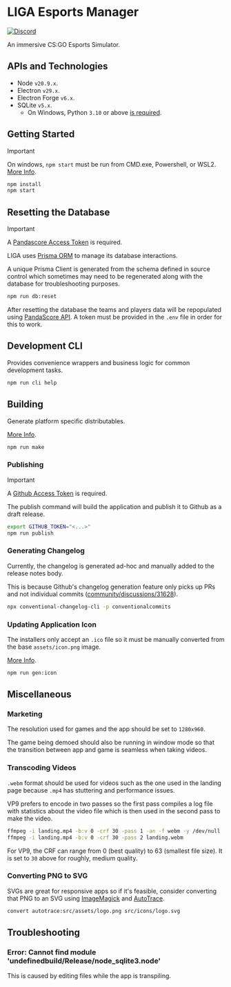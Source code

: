 # LIGA Esports Manager

[![Discord](https://img.shields.io/discord/1296858234853789826?style=for-the-badge&label=Join%20the%20Discord%20Server&link=https%3A%2F%2Fdiscord.gg%2FZaEwHfDD5N)](https://discord.gg/ZaEwHfDD5N)

An immersive CS:GO Esports Simulator.

## APIs and Technologies

- Node `v20.9.x`.
- Electron `v29.x`.
- Electron Forge `v6.x`.
- SQLite `v5.x`.
  - On Windows, Python `3.10` or above [is required](https://github.com/nodejs/node-gyp#on-windows).

## Getting Started

> [!IMPORTANT]
> On windows, `npm start` must be run from CMD.exe, Powershell, or WSL2. [More Info](https://www.electronforge.io/templates/typescript-+-webpack-template).

```bash
npm install
npm start
```

## Resetting the Database

> [!IMPORTANT]
> A [Pandascore Access Token](https://app.pandascore.co/dashboard/main) is required.

LIGA uses [Prisma ORM](https://www.prisma.io/) to manage its database interactions.

A unique Prisma Client is generated from the schema defined in source control which sometimes may need to be regenerated along with the database for troubleshooting purposes.

```bash
npm run db:reset
```

After resetting the database the teams and players data will be repopulated using [PandaScore API](https://pandascore.co). A token must be provided in the `.env` file in order for this to work.

## Development CLI

Provides convenience wrappers and business logic for common development tasks.

```bash
npm run cli help
```

## Building

Generate platform specific distributables.

[More Info](https://www.electronforge.io/config/makers).

```bash
npm run make
```

### Publishing

> [!IMPORTANT]
> A [Github Access Token](https://github.com/settings/tokens) is required.

The publish command will build the application and publish it to Github as a draft release.

```bash
export GITHUB_TOKEN="<...>"
npm run publish
```

### Generating Changelog

Currently, the changelog is generated ad-hoc and manually added to the release notes body.

This is because Github's changelog generation feature only picks up PRs and not individual commits ([community/discussions/31628](https://github.com/orgs/community/discussions/31628)).

```bash
npx conventional-changelog-cli -p conventionalcommits
```

### Updating Application Icon

The installers only accept an `.ico` file so it must be manually converted from the base `assets/icon.png` image.

[More Info](https://www.electronforge.io/guides/create-and-add-icons#configuring-installer-icons).

```bash
npm run gen:icon
```

## Miscellaneous

### Marketing

The resolution used for games and the app should be set to `1280x960`.

The game being demoed should also be running in window mode so that the transition between app and game is seamless when taking videos.

### Transcoding Videos

`.webm` format should be used for videos such as the one used in the landing page because `.mp4` has stuttering and performance issues.

VP9 prefers to encode in two passes so the first pass compiles a log file with statistics about the video file which is then used in the second pass to make the video.

```bash
ffmpeg -i landing.mp4 -b:v 0 -crf 30 -pass 1 -an -f webm -y /dev/null
ffmpeg -i landing.mp4 -b:v 0 -crf 30 -pass 2 landing.webm
```

For VP9, the CRF can range from 0 (best quality) to 63 (smallest file size). It is set to `30` above for roughly, medium quality.

### Converting PNG to SVG

SVGs are great for responsive apps so if it's feasible, consider converting that PNG to an SVG using [ImageMagick](http://www.imagemagick.org/Usage/draw/#svg_output) and [AutoTrace](https://github.com/autotrace/autotrace).

```bash
convert autotrace:src/assets/logo.png src/icons/logo.svg
```

## Troubleshooting

### Error: Cannot find module 'undefinedbuild/Release/node_sqlite3.node'

This is caused by editing files while the app is transpiling.

